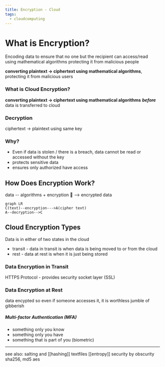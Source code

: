 ```yaml
---
title: Encryption - Cloud
tags:
  - cloudcomputing
---
```


# What is Encryption?
Encoding data to ensure that no one but the recipient can access/read
using mathematical algorithms
protecting it from malicious people

**converting plaintext -> ciphertext using mathematical algorithms**, protecting it from malicious users 

### What is Cloud Encryption?
**converting plaintext -> ciphertext using mathematical algorithms**  ***before*** data is transferred to cloud 

### Decryption
ciphertext -> plaintext
using same key

### Why?
- Even if data is stolen / there is a breach, data cannot be read or accessed without the key 
- protects sensitive data 
- ensures only authorized have access 

## How Does Encryption Work?

data -- algorithms + encryption 🔑 --> encrypted data 
```mermaid
graph LR
C(text)--encryption--->A(cipher text)
A--decryption-->C
```


## Cloud Encryption Types
Data is in either of  two states in the cloud
- transit - data in transit is when data is being moved to or from the cloud  
- rest - data at rest is when it is just being stored 

### Data Encryption in Transit
HTTPS Protocol - provides security socket layer (SSL)

### Data Encryption at Rest
data encypted so even if someone accesses it, it is worthless jumble of gibberish 

##### Multi-factor Authentication (MFA)
- something only you know
- something only you have
- something that is part of you (biometric)


---
see also: salting and [[hashing]] textfiles
[[entropy]]
security by obscurity
sha256, md5
aes
